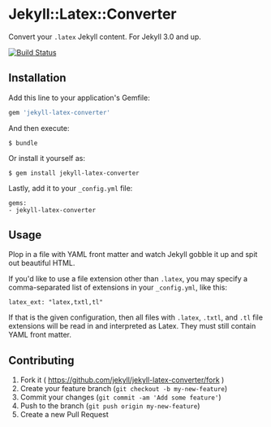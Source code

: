 # Jekyll::Latex::Converter

Convert your `.latex` Jekyll content. For Jekyll 3.0 and up.

[![Build Status](https://travis-ci.org/jekyll/jekyll-latex-converter.svg?branch=master)](https://travis-ci.org/jekyll/jekyll-latex-converter)

## Installation

Add this line to your application's Gemfile:

```ruby
gem 'jekyll-latex-converter'
```

And then execute:

    $ bundle

Or install it yourself as:

    $ gem install jekyll-latex-converter

Lastly, add it to your `_config.yml` file:

    gems:
    - jekyll-latex-converter

## Usage

Plop in a file with YAML front matter and watch Jekyll gobble it up and spit out beautiful HTML.

If you'd like to use a file extension other than `.latex`, you may
specify a comma-separated list of extensions in your `_config.yml`, like this:

    latex_ext: "latex,txtl,tl"

If that is the given configuration, then all files with `.latex`,
`.txtl`, and `.tl` file extensions will be read in and interpreted as
Latex. They must still contain YAML front matter.

## Contributing

1. Fork it ( https://github.com/jekyll/jekyll-latex-converter/fork )
2. Create your feature branch (`git checkout -b my-new-feature`)
3. Commit your changes (`git commit -am 'Add some feature'`)
4. Push to the branch (`git push origin my-new-feature`)
5. Create a new Pull Request
